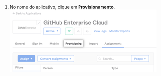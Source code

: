 1. No nome do aplicativo, clique em **Provisionamento**. ![Screenshot of "Provisioning" tab for Okta application](/assets/images/help/saml/okta-provisioning-tab.png)
